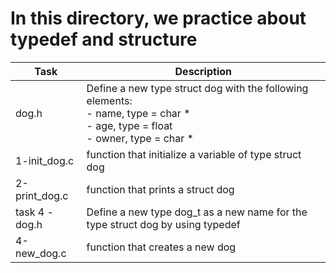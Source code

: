 # In this directory, we practice about typedef and structure
| Task			| Description					|
| --------------------- | --------------------------------------------- |
| dog.h			| Define a new type struct dog with the following elements:<br>- name, type = char * <br>- age, type = float<br>- owner, type = char *	|
| 1-init_dog.c		| function that initialize a variable of type struct dog |
| 2-print_dog.c		| function that prints a struct dog |
| task 4 - dog.h	| Define a new type dog_t as a new name for the type struct dog by using typedef |
| 4-new_dog.c		| function that creates a new dog |
